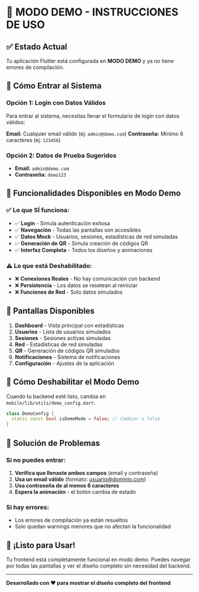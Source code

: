 # 🎯 MODO DEMO - INSTRUCCIONES DE USO

## ✅ Estado Actual
Tu aplicación Flutter está configurada en **MODO DEMO** y ya no tiene errores de compilación. 

## 🔑 Cómo Entrar al Sistema

### Opción 1: Login con Datos Válidos
Para entrar al sistema, necesitas llenar el formulario de login con datos válidos:

**Email:** Cualquier email válido (ej: `admin@demo.com`)
**Contraseña:** Mínimo 6 caracteres (ej: `123456`)

### Opción 2: Datos de Prueba Sugeridos
- **Email:** `admin@demo.com`
- **Contraseña:** `demo123`

## 🚀 Funcionalidades Disponibles en Modo Demo

### ✅ Lo que SÍ funciona:
- ✅ **Login** - Simula autenticación exitosa
- ✅ **Navegación** - Todas las pantallas son accesibles
- ✅ **Datos Mock** - Usuarios, sesiones, estadísticas de red simuladas
- ✅ **Generación de QR** - Simula creación de códigos QR
- ✅ **Interfaz Completa** - Todos los diseños y animaciones

### ⚠️ Lo que está Deshabilitado:
- ❌ **Conexiones Reales** - No hay comunicación con backend
- ❌ **Persistencia** - Los datos se resetean al reiniciar
- ❌ **Funciones de Red** - Solo datos simulados

## 🎨 Pantallas Disponibles

1. **Dashboard** - Vista principal con estadísticas
2. **Usuarios** - Lista de usuarios simulados
3. **Sesiones** - Sesiones activas simuladas
4. **Red** - Estadísticas de red simuladas
5. **QR** - Generación de códigos QR simulados
6. **Notificaciones** - Sistema de notificaciones
7. **Configuración** - Ajustes de la aplicación

## 🔄 Cómo Deshabilitar el Modo Demo

Cuando tu backend esté listo, cambia en `mobile/lib/utils/demo_config.dart`:

```dart
class DemoConfig {
  static const bool isDemoMode = false; // Cambiar a false
}
```

## 🐛 Solución de Problemas

### Si no puedes entrar:
1. **Verifica que llenaste ambos campos** (email y contraseña)
2. **Usa un email válido** (formato: usuario@dominio.com)
3. **Usa contraseña de al menos 6 caracteres**
4. **Espera la animación** - el botón cambia de estado

### Si hay errores:
- Los errores de compilación ya están resueltos
- Solo quedan warnings menores que no afectan la funcionalidad

## 🎉 ¡Listo para Usar!

Tu frontend está completamente funcional en modo demo. Puedes navegar por todas las pantallas y ver el diseño completo sin necesidad del backend.

---
**Desarrollado con ❤️ para mostrar el diseño completo del frontend**
